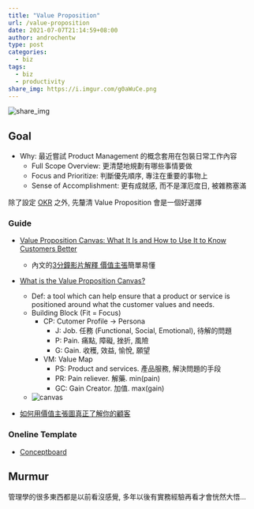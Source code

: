 ```yaml
---
title: "Value Proposition"
url: /value-proposition
date: 2021-07-07T21:14:59+08:00
author: androchentw
type: post
categories:
  - biz
tags: 
  - biz
  - productivity
share_img: https://i.imgur.com/g0aWuCe.png
---
```


![share_img](https://i.imgur.com/g0aWuCe.png)

## Goal

* Why: 最近嘗試 Product Management 的概念套用在包裝日常工作內容
  * Full Scope Overview: 更清楚地規劃有哪些事情要做
  * Focus and Prioritize: 判斷優先順序, 專注在重要的事物上
  * Sense of Accomplishment: 更有成就感, 而不是渾厄度日, 被雜務塞滿

除了設定 [OKR](https://blog.androchen.tw/okr-weekdone) 之外, 先釐清 Value Proposition 會是一個好選擇

<!--more-->

### Guide

* [Value Proposition Canvas: What It Is and How to Use It to Know Customers Better](https://valchanova.me/value-proposition-canvas-template-guide/)
  * 內文的[3分鐘影片解釋 價值主張](https://www.youtube.com/watch?v=ReM1uqmVfP0)簡單易懂

* [What is the Value Proposition Canvas?](https://www.b2binternational.com/research/methods/faq/what-is-the-value-proposition-canvas/)
  * Def: a tool which can help ensure that a product or service is positioned around what the customer values and needs.
  * Building Block (Fit = Focus)
    * CP: Cutomer Profile -> Persona
      * J: Job. 任務 (Functional, Social, Emotional), 待解的問題
      * P: Pain. 痛點, 障礙, 挫折, 風險
      * G: Gain. 收穫, 效益, 愉悅, 願望
    * VM: Value Map
      * PS: Product and services. 產品服務, 解決問題的手段
      * PR: Pain reliever. 解藥. min(pain)
      * GC: Gain Creator. 加值. max(gain)
  * ![canvas](https://www.b2binternational.com/wp-content/uploads/2018/03/value-proposition-canvas.png)

* [如何用價值主張圖真正了解你的顧客](https://designabetterbusiness.com/tw/2017/10/12/如何用價值主張圖真正了解你的顧客)


### Oneline Template

* [Conceptboard](https://app.conceptboard.com/board/xfht-chxg-kghi-a92f-pz9t)


## Murmur

管理學的很多東西都是以前看沒感覺, 多年以後有實務經驗再看才會恍然大悟...
